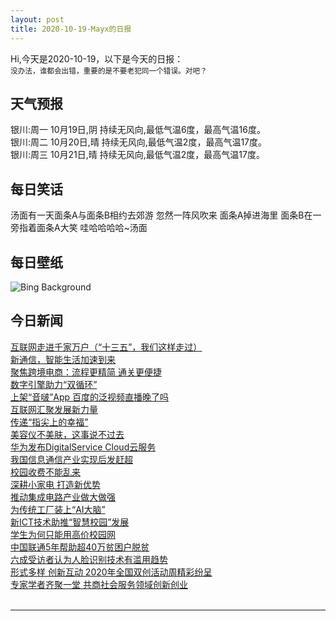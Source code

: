 ```yaml
---
layout: post
title: 2020-10-19-Mayx的日报
---
```


Hi,今天是2020-10-19，以下是今天的日报：<br><small>
没办法，谁都会出错，重要的是不要老犯同一个错误。对吧？</small><!--more-->
## 天气预报
银川:周一 10月19日,阴 持续无风向,最低气温6度，最高气温16度。<br>银川:周二 10月20日,晴 持续无风向,最低气温2度，最高气温17度。<br>银川:周三 10月21日,晴 持续无风向,最低气温2度，最高气温17度。
## 每日笑话
汤面有一天面条A与面条B相约去郊游 忽然一阵风吹来 面条A掉进海里 面条B在一旁指着面条A大笑 哇哈哈哈哈~汤面
## 每日壁纸
![Bing Background](https://cn.bing.com/th?id=OHR.SitkaHarbor_EN-US2258438192_1920x1080.jpg&rf=LaDigue_1920x1080.jpg&pid=hp "View of the harbor in Sitka, Alaska (© Blaine Harrington III/Alamy)")
## 今日新闻

[互联网走进千家万户（“十三五”，我们这样走过）](http://it.people.com.cn/n1/2020/1019/c1009-31896640.html)   
[新通信，智能生活加速到来](http://it.people.com.cn/n1/2020/1019/c1009-31896635.html)   
[聚焦跨境电商：流程更精简 通关更便捷](http://it.people.com.cn/n1/2020/1019/c1009-31896632.html)   
[数字引擎助力“双循环”](http://it.people.com.cn/n1/2020/1019/c1009-31896645.html)   
[上架“音啵”App 百度的泛视频直播晚了吗](http://it.people.com.cn/n1/2020/1019/c1009-31896623.html)   
[互联网汇聚发展新力量](http://it.people.com.cn/n1/2020/1019/c1009-31896522.html)   
[传递“指尖上的幸福”](http://it.people.com.cn/n1/2020/1019/c1009-31896525.html)   
[美容仪不美肤，这事说不过去](http://it.people.com.cn/n1/2020/1019/c1009-31896597.html)   
[华为发布DigitalService Cloud云服务](http://it.people.com.cn/n1/2020/1019/c1009-31896620.html)   
[我国信息通信产业实现后发赶超](http://it.people.com.cn/n1/2020/1019/c1009-31896492.html)   
[校园收费不能乱来](http://it.people.com.cn/n1/2020/1019/c1009-31896496.html)   
[深耕小家电 打造新优势](http://it.people.com.cn/n1/2020/1019/c1009-31896502.html)   
[推动集成电路产业做大做强](http://it.people.com.cn/n1/2020/1019/c1009-31896517.html)   
[为传统工厂装上“AI大脑”](http://it.people.com.cn/n1/2020/1019/c1009-31896397.html)   
[新ICT技术助推“智慧校园”发展](http://it.people.com.cn/n1/2020/1019/c1009-31896408.html)   
[学生为何只能用高价校园网](http://it.people.com.cn/n1/2020/1019/c1009-31896415.html)   
[中国联通5年帮助超40万贫困户脱贫](http://it.people.com.cn/n1/2020/1019/c1009-31896441.html)   
[六成受访者认为人脸识别技术有滥用趋势](http://it.people.com.cn/n1/2020/1019/c1009-31896372.html)   
[形式多样 创新互动 2020年全国双创活动周精彩纷呈](http://it.people.com.cn/n1/2020/1018/c1009-31896149.html)   
[专家学者齐聚一堂 共商社会服务领域创新创业](http://it.people.com.cn/n1/2020/1018/c1009-31896079.html)   
<br />

***

<small></small>
